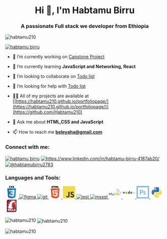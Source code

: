 <h1 align="center">Hi 👋, I'm Habtamu Birru</h1>
<h3 align="center">A passionate Full stack we developer from Ethiopia</h3>

<p align="left"> <img src="https://komarev.com/ghpvc/?username=habtamu210&label=Profile%20views&color=0e75b6&style=flat" alt="habtamu210" /> </p>

<p align="left"> <a href="https://twitter.com/habtamu birru" target="blank"><img src="https://img.shields.io/twitter/follow/habtamu birru?logo=twitter&style=for-the-badge" alt="habtamu birru" /></a> </p>



- 🔭 I’m currently working on [Capstone Project](https://habtamu210.github.io/Capstone-project/)

- 🌱 I’m currently learning **JavaScript and Networking, React**

- 👯 I’m looking to collaborate on [Todo list](https://habtamu210.github.io/To-do-list/)

- 🤝 I’m looking for help with [Todo list](https://habtamu210.github.io/To-do-list/)

- 👨‍💻 All of my projects are available at [[https://habtamu210.github.io/portfoliopage/](https://habtamu210.github.io/portfoliopage/)](https://github.com/Habtamu210)

- 💬 Ask me about **HTML,CSS and JavaScript**

- 📫 How to reach me **beleyaha@gmail.com**

<h3 align="left">Connect with me:</h3>
<p align="left">
<a href="https://twitter.com/habtamu birru" target="blank"><img align="center" src="https://raw.githubusercontent.com/rahuldkjain/github-profile-readme-generator/master/src/images/icons/Social/twitter.svg" alt="habtamu birru" height="30" width="40" /></a>
<a href="https://linkedin.com/in/https://www.linkedin.com/in/habtamu-birru-4187ab20/" target="blank"><img align="center" src="https://raw.githubusercontent.com/rahuldkjain/github-profile-readme-generator/master/src/images/icons/Social/linked-in-alt.svg" alt="https://www.linkedin.com/in/habtamu-birru-4187ab20/" height="30" width="40" /></a>
<a href="https://www.youtube.com/c/@habtamubirru2783" target="blank"><img align="center" src="https://raw.githubusercontent.com/rahuldkjain/github-profile-readme-generator/master/src/images/icons/Social/youtube.svg" alt="@habtamubirru2783" height="30" width="40" /></a>
</p>

<h3 align="left">Languages and Tools:</h3>
<p align="left"> <a href="https://www.w3schools.com/css/" target="_blank" rel="noreferrer"> <img src="https://raw.githubusercontent.com/devicons/devicon/master/icons/css3/css3-original-wordmark.svg" alt="css3" width="40" height="40"/> </a> <a href="https://www.figma.com/" target="_blank" rel="noreferrer"> <img src="https://www.vectorlogo.zone/logos/figma/figma-icon.svg" alt="figma" width="40" height="40"/> </a> <a href="https://git-scm.com/" target="_blank" rel="noreferrer"> <img src="https://www.vectorlogo.zone/logos/git-scm/git-scm-icon.svg" alt="git" width="40" height="40"/> </a> <a href="https://www.w3.org/html/" target="_blank" rel="noreferrer"> <img src="https://raw.githubusercontent.com/devicons/devicon/master/icons/html5/html5-original-wordmark.svg" alt="html5" width="40" height="40"/> </a> <a href="https://developer.mozilla.org/en-US/docs/Web/JavaScript" target="_blank" rel="noreferrer"> <img src="https://raw.githubusercontent.com/devicons/devicon/master/icons/javascript/javascript-original.svg" alt="javascript" width="40" height="40"/> </a> <a href="https://jestjs.io" target="_blank" rel="noreferrer"> <img src="https://www.vectorlogo.zone/logos/jestjsio/jestjsio-icon.svg" alt="jest" width="40" height="40"/> </a> <a href="https://www.microsoft.com/en-us/sql-server" target="_blank" rel="noreferrer"> <img src="https://www.svgrepo.com/show/303229/microsoft-sql-server-logo.svg" alt="mssql" width="40" height="40"/> </a> <a href="https://www.mysql.com/" target="_blank" rel="noreferrer"> <img src="https://raw.githubusercontent.com/devicons/devicon/master/icons/mysql/mysql-original-wordmark.svg" alt="mysql" width="40" height="40"/> </a> <a href="https://nodejs.org" target="_blank" rel="noreferrer"> <img src="https://raw.githubusercontent.com/devicons/devicon/master/icons/nodejs/nodejs-original-wordmark.svg" alt="nodejs" width="40" height="40"/> </a> <a href="https://www.photoshop.com/en" target="_blank" rel="noreferrer"> <img src="https://raw.githubusercontent.com/devicons/devicon/master/icons/photoshop/photoshop-line.svg" alt="photoshop" width="40" height="40"/> </a> <a href="https://www.python.org" target="_blank" rel="noreferrer"> <img src="https://raw.githubusercontent.com/devicons/devicon/master/icons/python/python-original.svg" alt="python" width="40" height="40"/> </a> <a href="https://rubyonrails.org" target="_blank" rel="noreferrer"> <img src="https://raw.githubusercontent.com/devicons/devicon/master/icons/rails/rails-original-wordmark.svg" alt="rails" width="40" height="40"/> </a> </p>

<p><img align="left" src="https://github-readme-stats.vercel.app/api/top-langs?username=habtamu210&show_icons=true&locale=en&layout=compact" alt="habtamu210" /></p>

<p>&nbsp;<img align="center" src="https://github-readme-stats.vercel.app/api?username=habtamu210&show_icons=true&locale=en" alt="habtamu210" /></p>

<p><img align="center" src="https://github-readme-streak-stats.herokuapp.com/?user=habtamu210&" alt="habtamu210" /></p>
